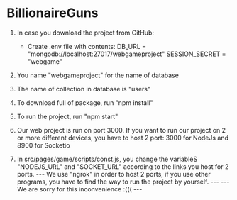 # BillionaireGuns

1. In case you download the project from GitHub:
   - Create .env file with contents:
	DB_URL = "mongodb://localhost:27017/webgameproject"
	SESSION_SECRET = "webgame"

2. You name "webgameproject" for the name of database
3. The name of collection in database is "users" 
4. To download full of package, run "npm install"
5. To run the project, run "npm start"
6. Our web project is run on port 3000. If you want to run our project on 2 or more different devices, you have to
host 2 port: 3000 for NodeJs and 8900 for Socketio
7. In src/pages/game/scripts/const.js, you change the variableS "NODEJS_URL" and "SOCKET_URL" according to the links you host for 2 ports.
--- We use "ngrok" in order to host 2 ports, if you use other programs, you have to find the way to run the project by yourself. ---
--- We are sorry for this inconvenience :((( ---   
